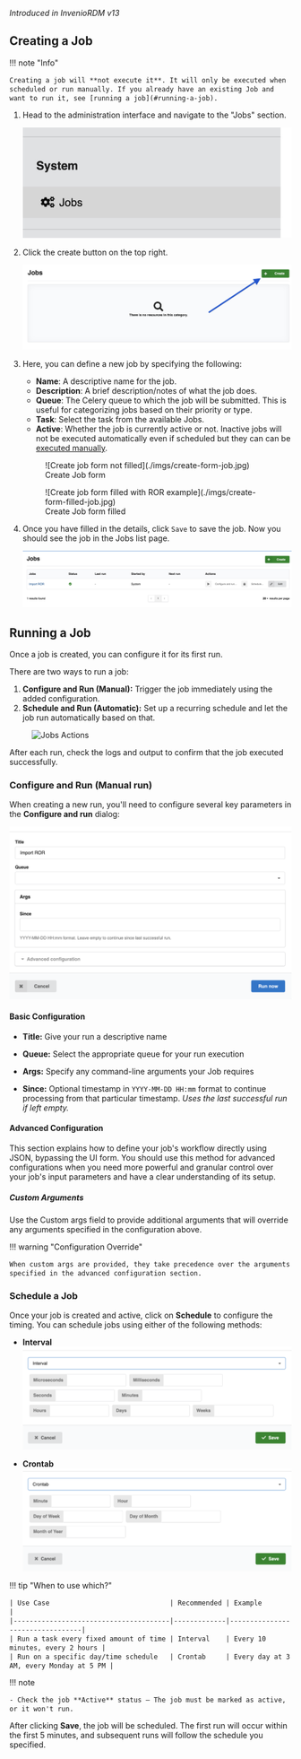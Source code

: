 _Introduced in InvenioRDM v13_

## Creating a Job

!!! note "Info"

    Creating a job will **not execute it**. It will only be executed when scheduled or run manually. If you already have an existing Job and want to run it, see [running a job](#running-a-job).

1. Head to the administration interface and navigate to the "Jobs" section.

    ![Jobs Tab on Admin Panel](./imgs/jobs-tab.jpg)

2. Click the create button on the top right.

    ![Highlighting Create Job Button](./imgs/create-button-jobs.jpg)

3. Here, you can define a new job by specifying the following:
    - **Name**: A descriptive name for the job.
    - **Description**: A brief description/notes of what the job does.
    - **Queue**: The Celery queue to which the job will be submitted. This is useful for categorizing jobs based on their priority or type.
    - **Task**: Select the task from the available Jobs.
    - **Active**: Whether the job is currently active or not. Inactive jobs will not be executed automatically even if scheduled but they can can be [executed manually](#configure-and-run-manual-run).
    <figure markdown="span">
        ![Create job form not filled](./imgs/create-form-job.jpg)
        <figcaption>Create Job form</figcaption>
    </figure>
    <figure markdown="span">
        ![Create job form filled with ROR example](./imgs/create-form-filled-job.jpg)
        <figcaption>Create Job form filled</figcaption>
    </figure>

4. Once you have filled in the details, click `Save` to save the job. Now you should see the job in the Jobs list page.

    ![Created job on job list page](./imgs/created-job.jpg)

## Running a Job

Once a job is created, you can configure it for its first run.

There are two ways to run a job:

1. **Configure and Run (Manual):** Trigger the job immediately using the added configuration.
2. **Schedule and Run (Automatic):** Set up a recurring schedule and let the job run automatically based on that.

<figure>
  <img src="../imgs/jobs-actions.png" alt="Jobs Actions" width="600" />
</figure>

After each run, check the logs and output to confirm that the job executed successfully.

### Configure and Run (Manual run)

When creating a new run, you'll need to configure several key parameters in the **Configure and run** dialog:

![Jobs Configuration](./imgs/jobs-configuration.png)

#### Basic Configuration

- **Title:** Give your run a descriptive name

- **Queue:** Select the appropriate queue for your run execution

- **Args:** Specify any command-line arguments your Job requires

- **Since:** Optional timestamp in `YYYY-MM-DD HH:mm` format to continue processing from that particular timestamp. _Uses the last successful run if left empty._

#### Advanced Configuration

This section explains how to define your job's workflow directly using JSON, bypassing the UI form. You should use this method for advanced configurations when you need more powerful and granular control over your job's input parameters and have a clear understanding of its setup.

##### Custom Arguments

Use the Custom args field to provide additional arguments that will override any arguments specified in the configuration above.

!!! warning "Configuration Override"

    When custom args are provided, they take precedence over the arguments specified in the advanced configuration section.

### Schedule a Job

Once your job is created and active, click on **Schedule** to configure the timing. You can schedule jobs using either of the following methods:

- **Interval**
  ![Jobs Interval Schedule](./imgs/jobs-schedule-interval.png)

- **Crontab**
  ![Jobs Crontab Schedule](./imgs/jobs-schedule-crontab.png)

!!! tip "When to use which?"

    | Use Case                              | Recommended | Example                         |
    |---------------------------------------|-------------|---------------------------------|
    | Run a task every fixed amount of time | Interval    | Every 10 minutes, every 2 hours |
    | Run on a specific day/time schedule   | Crontab     | Every day at 3 AM, every Monday at 5 PM |

!!! note

    - Check the job **Active** status – The job must be marked as active, or it won't run.

After clicking **Save**, the job will be scheduled. The first run will occur within the first 5 minutes, and subsequent runs will follow the schedule you specified.
